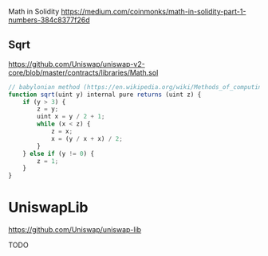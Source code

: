 Math in Solidity https://medium.com/coinmonks/math-in-solidity-part-1-numbers-384c8377f26d



## Sqrt

https://github.com/Uniswap/uniswap-v2-core/blob/master/contracts/libraries/Math.sol

```js
// babylonian method (https://en.wikipedia.org/wiki/Methods_of_computing_square_roots#Babylonian_method)
function sqrt(uint y) internal pure returns (uint z) {
    if (y > 3) {
        z = y;
        uint x = y / 2 + 1;
        while (x < z) {
            z = x;
            x = (y / x + x) / 2;
        }
    } else if (y != 0) {
        z = 1;
    }
}
```

# UniswapLib

https://github.com/Uniswap/uniswap-lib

TODO

